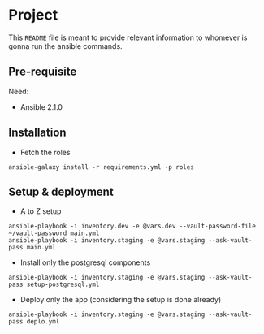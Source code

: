 # Project

This `README` file is meant to provide relevant information to whomever is gonna run the ansible commands. 

## Pre-requisite

Need:

- Ansible 2.1.0

## Installation

- Fetch the roles

```
ansible-galaxy install -r requirements.yml -p roles
```

## Setup & deployment

- A to Z setup

```
ansible-playbook -i inventory.dev -e @vars.dev --vault-password-file ~/vault-password main.yml
ansible-playbook -i inventory.staging -e @vars.staging --ask-vault-pass main.yml
```

- Install only the postgresql components

```
ansible-playbook -i inventory.staging -e @vars.staging --ask-vault-pass setup-postgresql.yml
```

- Deploy only the app (considering the setup is done already)

```
ansible-playbook -i inventory.staging -e @vars.staging --ask-vault-pass deplo.yml
```
